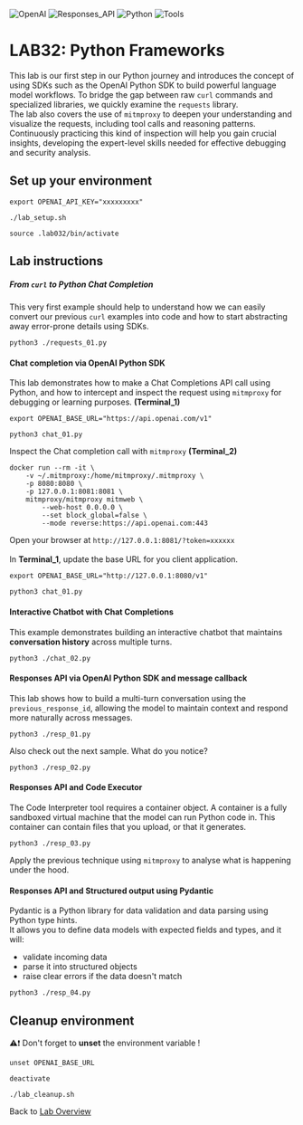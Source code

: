 
![OpenAI](https://img.shields.io/badge/OpenAI-lightblue) ![Responses_API](https://img.shields.io/badge/Responses_API-brightgreen) ![Python](https://img.shields.io/badge/Python-blue) ![Tools](https://img.shields.io/badge/Tools-purple)

# LAB32: Python Frameworks
This lab is our first step in our Python journey and introduces the concept of using SDKs such as the OpenAI Python SDK to build powerful language model workflows. To bridge the gap between raw `curl` commands and specialized libraries, we quickly examine the `requests` library.<br> 
The lab also covers the use of `mitmproxy` to deepen your understanding and visualize the requests, including tool calls and reasoning patterns. Continuously practicing this kind of inspection will help you gain crucial insights, developing the expert-level skills needed for effective debugging and security analysis.

## Set up your environment
```
export OPENAI_API_KEY="xxxxxxxxx"
```
```
./lab_setup.sh
```
```
source .lab032/bin/activate
```
## Lab instructions

##### From `curl` to Python Chat Completion
This very first example should help to understand how we can easily convert our previous `curl` examples into code and how to start abstracting away error-prone details using SDKs.
```
python3 ./requests_01.py
```
#### Chat completion via OpenAI Python SDK
This lab demonstrates how to make a Chat Completions API call using Python, and how to intercept and inspect the request using `mitmproxy` for debugging or learning purposes. **(Terminal_1)**
```
export OPENAI_BASE_URL="https://api.openai.com/v1"
```
```
python3 chat_01.py
```
Inspect the Chat completion call with `mitmproxy` **(Terminal_2)**
```
docker run --rm -it \
    -v ~/.mitmproxy:/home/mitmproxy/.mitmproxy \
    -p 8080:8080 \
    -p 127.0.0.1:8081:8081 \
    mitmproxy/mitmproxy mitmweb \
        --web-host 0.0.0.0 \
        --set block_global=false \
        --mode reverse:https://api.openai.com:443
```
Open your browser at `http://127.0.0.1:8081/?token=xxxxxx`<br><br>
In **Terminal_1**, update the base URL for you client application.
```
export OPENAI_BASE_URL="http://127.0.0.1:8080/v1"
```
```
python3 chat_01.py
```
#### Interactive Chatbot with Chat Completions
This example demonstrates building an interactive chatbot that maintains **conversation history** across multiple turns.
```
python3 ./chat_02.py
```

#### Responses API via OpenAI Python SDK and message callback
This lab shows how to build a multi-turn conversation using the `previous_response_id`, allowing the model to maintain context and respond more naturally across messages.
```
python3 ./resp_01.py
```
Also check out the next sample. What do you notice?
```
python3 ./resp_02.py
```
#### Responses API and Code Executor
The Code Interpreter tool requires a container object. A container is a fully sandboxed virtual machine that the model can run Python code in. 
This container can contain files that you upload, or that it generates.
```
python3 ./resp_03.py
```
Apply the previous technique using `mitmproxy` to analyse what is happening under the hood.

#### Responses API and Structured output using Pydantic
Pydantic is a Python library for data validation and data parsing using Python type hints. <br>
It allows you to define data models with expected fields and types, and it will:
- validate incoming data
- parse it into structured objects
- raise clear errors if the data doesn't match

```
python3 ./resp_04.py
```

## Cleanup environment
⚠️❗ Don't forget to **unset** the environment variable !
```
unset OPENAI_BASE_URL
```
```
deactivate
```
```
./lab_cleanup.sh
```
Back to [Lab Overview](https://github.com/kubiosec-agentic/agentic-labs/blob/master/README.md#-lab-overview)
